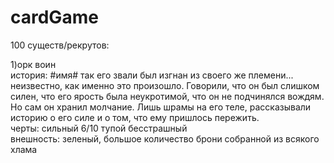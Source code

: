# cardGame

100 существ/рекрутов:

1)орк воин  
история: #имя# так его звали был изгнан из своего же племени... неизвестно, как именно это произошло. Говорили, что он был слишком силен, что его ярость была неукротимой, что он не подчинялся вождям. Но сам он хранил молчание. Лишь шрамы на его теле, рассказывали историю о его силе и о том, что ему пришлось пережить.  
черты: сильный 6/10 тупой бесстрашный  
внешность: зеленый, большое количество брони собранной из всякого хлама 
